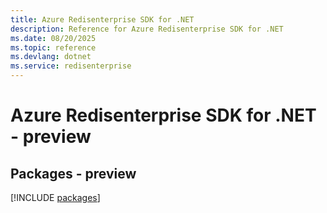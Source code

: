```yaml
---
title: Azure Redisenterprise SDK for .NET
description: Reference for Azure Redisenterprise SDK for .NET
ms.date: 08/20/2025
ms.topic: reference
ms.devlang: dotnet
ms.service: redisenterprise
---
```

# Azure Redisenterprise SDK for .NET - preview
## Packages - preview
[!INCLUDE [packages](redisenterprise-index.md)]